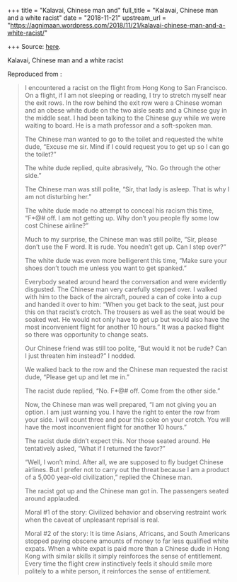 +++
title = "Kalavai, Chinese man and"
full_title = "Kalavai, Chinese man and a white racist"
date = "2018-11-21"
upstream_url = "https://agnimaan.wordpress.com/2018/11/21/kalavai-chinese-man-and-a-white-racist/"

+++
Source: [here](https://agnimaan.wordpress.com/2018/11/21/kalavai-chinese-man-and-a-white-racist/).

Kalavai, Chinese man and a white racist

Reproduced from :



> I encountered a racist on the flight from Hong Kong to San Francisco.
> On a flight, if I am not sleeping or reading, I try to stretch myself
> near the exit rows. In the row behind the exit row were a Chinese
> woman and an obese white dude on the two aisle seats and a Chinese guy
> in the middle seat. I had been talking to the Chinese guy while we
> were waiting to board. He is a math professor and a soft-spoken man.
>
> The Chinese man wanted to go to the toilet and requested the white
> dude, “Excuse me sir. Mind if I could request you to get up so I can
> go the toilet?”
>
> The white dude replied, quite abrasively, “No. Go through the other
> side.”
>
> The Chinese man was still polite, “Sir, that lady is asleep. That is
> why I am not disturbing her.”
>
> The white dude made no attempt to conceal his racism this time, “F\*@#
> off. I am not getting up. Why don’t you people fly some low cost
> Chinese airline?”
>
> Much to my surprise, the Chinese man was still polite, “Sir, please
> don’t use the F word. It is rude. You needn’t get up. Can I step
> over?”
>
> The white dude was even more belligerent this time, “Make sure your
> shoes don’t touch me unless you want to get spanked.”
>
> Everybody seated around heard the conversation and were evidently
> disgusted. The Chinese man very carefully stepped over. I walked with
> him to the back of the aircraft, poured a can of coke into a cup and
> handed it over to him: “When you get back to the seat, just pour this
> on that racist’s crotch. The trousers as well as the seat would be
> soaked wet. He would not only have to get up but would also have the
> most inconvenient flight for another 10 hours.” It was a packed flight
> so there was opportunity to change seats.
>
> Our Chinese friend was still too polite, “But would it not be rude?
> Can I just threaten him instead?” I nodded.
>
> We walked back to the row and the Chinese man requested the racist
> dude, “Please get up and let me in.”
>
> The racist dude replied, “No. F\*@# off. Come from the other side.”
>
> Now, the Chinese man was well prepared, “I am not giving you an
> option. I am just warning you. I have the right to enter the row from
> your side. I will count three and pour this coke on your crotch. You
> will have the most inconvenient flight for another 10 hours.”
>
> The racist dude didn’t expect this. Nor those seated around. He
> tentatively asked, “What if I returned the favor?”
>
> “Well, I won’t mind. After all, we are supposed to fly budget Chinese
> airlines. But I prefer not to carry out the threat because I am a
> product of a 5,000 year-old civilization,” replied the Chinese man.
>
> The racist got up and the Chinese man got in. The passengers seated
> around applauded.
>
> Moral #1 of the story: Civilized behavior and observing restraint work
> when the caveat of unpleasant reprisal is real.
>
> Moral #2 of the story: It is time Asians, Africans, and South
> Americans stopped paying obscene amounts of money to far less
> qualified white expats. When a white expat is paid more than a Chinese
> dude in Hong Kong with similar skills it simply reinforces the sense
> of entitlement. Every time the flight crew instinctively feels it
> should smile more politely to a white person, it reinforces the sense
> of entitlement.

